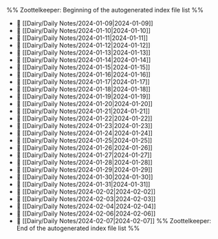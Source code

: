 %% Zoottelkeeper: Beginning of the autogenerated index file list  %%
- 📄 [[Dairy/Daily Notes/2024-01-09|2024-01-09]]
- 📄 [[Dairy/Daily Notes/2024-01-10|2024-01-10]]
- 📄 [[Dairy/Daily Notes/2024-01-11|2024-01-11]]
- 📄 [[Dairy/Daily Notes/2024-01-12|2024-01-12]]
- 📄 [[Dairy/Daily Notes/2024-01-13|2024-01-13]]
- 📄 [[Dairy/Daily Notes/2024-01-14|2024-01-14]]
- 📄 [[Dairy/Daily Notes/2024-01-15|2024-01-15]]
- 📄 [[Dairy/Daily Notes/2024-01-16|2024-01-16]]
- 📄 [[Dairy/Daily Notes/2024-01-17|2024-01-17]]
- 📄 [[Dairy/Daily Notes/2024-01-18|2024-01-18]]
- 📄 [[Dairy/Daily Notes/2024-01-19|2024-01-19]]
- 📄 [[Dairy/Daily Notes/2024-01-20|2024-01-20]]
- 📄 [[Dairy/Daily Notes/2024-01-21|2024-01-21]]
- 📄 [[Dairy/Daily Notes/2024-01-22|2024-01-22]]
- 📄 [[Dairy/Daily Notes/2024-01-23|2024-01-23]]
- 📄 [[Dairy/Daily Notes/2024-01-24|2024-01-24]]
- 📄 [[Dairy/Daily Notes/2024-01-25|2024-01-25]]
- 📄 [[Dairy/Daily Notes/2024-01-26|2024-01-26]]
- 📄 [[Dairy/Daily Notes/2024-01-27|2024-01-27]]
- 📄 [[Dairy/Daily Notes/2024-01-28|2024-01-28]]
- 📄 [[Dairy/Daily Notes/2024-01-29|2024-01-29]]
- 📄 [[Dairy/Daily Notes/2024-01-30|2024-01-30]]
- 📄 [[Dairy/Daily Notes/2024-01-31|2024-01-31]]
- 📄 [[Dairy/Daily Notes/2024-02-02|2024-02-02]]
- 📄 [[Dairy/Daily Notes/2024-02-03|2024-02-03]]
- 📄 [[Dairy/Daily Notes/2024-02-04|2024-02-04]]
- 📄 [[Dairy/Daily Notes/2024-02-06|2024-02-06]]
- 📄 [[Dairy/Daily Notes/2024-02-07|2024-02-07]]
%% Zoottelkeeper: End of the autogenerated index file list  %%
